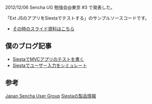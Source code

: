 2012/12/06 Sencha UG 勉強会@東京 #3 で発表した。

「Ext JSのアプリをSiestaでテストする」のサンプルソースコードです。

+ [その時のスライド資料はこちら](http://www.slideshare.net/HisashiNakamura/sencha-ug3-siestashare)


## 僕のブログ記事

+ [SiestaでMVCアプリのテストを書く](http://extjs.sunvisor.net/607)
+ [Siestaでユーザー入力をシミュレート](http`://extjs.sunvisor.net/621)

## 参考

[Japan Sencha User Group](http://www.meetup.com/Japan-Sencha-User-Group/)
[Siestaの製品情報](http://bryntum.com/products/siesta/)
